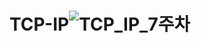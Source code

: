 # TCP-IP![TCP_IP_7주차](https://user-images.githubusercontent.com/71434735/115134463-3ceba680-a04b-11eb-9813-8a63e2b60d72.PNG)

